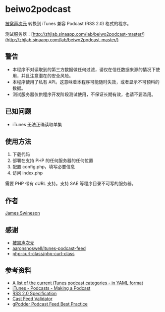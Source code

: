 # beiwo2podcast

[被窝声次元](http://www.beiwo.ac) 转换到 iTunes 兼容 Podcast (RSS 2.0) 格式的程序。

测试服务器：[http://zhjlab.sinaapp.com/lab/beiwo2podcast-master/](http://zhjlab.sinaapp.com/lab/beiwo2podcast-master/)

## 警告

 * 本程序不对读取到的第三方数据做任何过滤，请仅在信任数据来源的情况下使用，并且注意潜在的安全风险。
 * 本程序使用了私有 API。这意味着本程序可能随时失效，或者显示不可预料的数据。
 * 测试服务器仅供程序开发阶段测试使用，不保证长期有效，也请不要滥用。

## 已知问题

 * iTunes 无法正确读取单集

## 使用方法

 1. 下载代码
 2. 部署在支持 PHP 的任何服务器的任何位置
 3. 配置 config.php，填写必要信息
 4. 访问 index.php

需要 PHP 带有 cURL 支持。支持 SAE 等程序目录不可写的服务器。

## 作者

[James Swineson](https://swineson.me)

## 感谢

 * [被窝声次元](http://www.beiwo.ac)
 * [aaronsnoswell/itunes-podcast-feed](https://github.com/aaronsnoswell/itunes-podcast-feed)
 * [php-curl-class/php-curl-class](https://github.com/php-curl-class/php-curl-class)

## 参考资料

 * [A list of the current iTunes podcast categories - in YAML format](https://gist.github.com/skattyadz/814315)
 * [iTunes - Podcasts - Making a Podcast](https://www.apple.com/itunes/podcasts/specs.html#rss)
 * [RSS 2.0 Specification](http://cyber.law.harvard.edu/rss/rss.html)
 * [Cast Feed Validator](http://castfeedvalidator.com/)
 * [gPodder Podcast Feed Best Practice](https://github.com/gpodder/podcast-feed-best-practice/blob/master/podcast-feed-best-practice.md)
